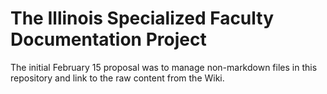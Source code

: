 # The Illinois Specialized Faculty Documentation Project
The initial February 15 proposal was to manage non-markdown files in this repository and link to the raw content from the Wiki.
